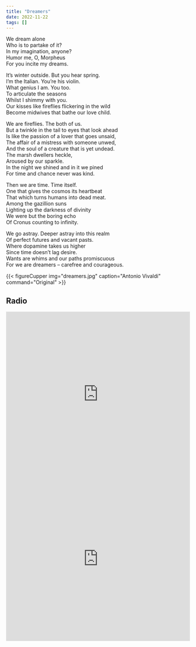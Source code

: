 ```yaml
---
title: "Dreamers"
date: 2022-11-22
tags: []
---
```


<div style = "text-align: left">

We dream alone\
Who is to partake of it?\
In my imagination, anyone?\
Humor me, O, Morpheus\
For you incite my dreams.

It’s winter outside. But you hear spring.\
I’m the Italian. You’re his violin.\
What genius I am. You too.\
To articulate the seasons\
Whilst I shimmy with you.\
Our kisses like fireflies flickering in the wild\
Become midwives that bathe our love child.

We are fireflies. The both of us.\
But a twinkle in the tail to eyes that look ahead\
Is like the passion of a lover that goes unsaid,\
The affair of a mistress with someone unwed,\
And the soul of a creature that is yet undead.\
The marsh dwellers heckle,\
Aroused by our sparkle.\
In the night we shined and in it we pined\
For time and chance never was kind.

Then we are time. Time itself.\
One that gives the cosmos its heartbeat\
That which turns humans into dead meat.\
Among the gazillion suns\
Lighting up the darkness of divinity\
We were but the boring echo\
Of Cronus counting to infinity.

We go astray. Deeper astray into this realm\
Of perfect futures and vacant pasts.\
Where dopamine takes us higher\
Since time doesn’t lag desire.\
Wants are whims and our paths promiscuous\
For we are dreamers – carefree and courageous.
</div>

{{< figureCupper
img="dreamers.jpg" 
caption="Antonio Vivaldi" 
command="Original" >}}

## Radio
<iframe width="100%" height="450" src="https://www.youtube.com/embed/psuRGfAaju4" title="YouTube video player" frameborder="0" allow="accelerometer; autoplay; clipboard-write; encrypted-media; gyroscope; picture-in-picture; web-share" allowfullscreen></iframe>

<iframe width="100%" height="450" src="https://www.youtube.com/embed/3LiztfE1X7E" title="YouTube video player" frameborder="0" allow="accelerometer; autoplay; clipboard-write; encrypted-media; gyroscope; picture-in-picture; web-share" allowfullscreen></iframe>
